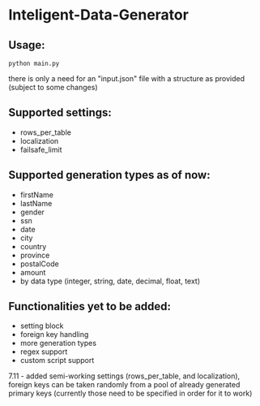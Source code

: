 # Inteligent-Data-Generator
## Usage:
```
python main.py
```
there is only a need for an "input.json" file with a structure as provided (subject to some changes)
## Supported settings:
- rows_per_table
- localization
- failsafe_limit

## Supported generation types as of now:
- firstName
- lastName
- gender
- ssn
- date
- city
- country
- province
- postalCode
- amount
- by data type (integer, string, date, decimal, float, text)
## Functionalities yet to be added:
- setting block
- foreign key handling
- more generation types
- regex support
- custom script support

7.11 - added semi-working settings (rows_per_table, and localization), foreign keys can be taken randomly from a pool of already generated primary keys (currently those need to be specified in order for it to work)